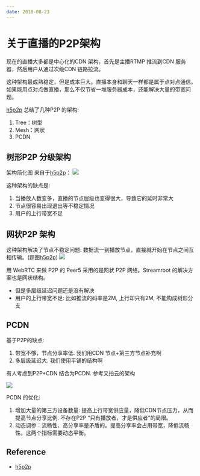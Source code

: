 ```yaml
---
date: 2018-08-23
---
```

# 关于直播的P2P架构
现在的直播大多都是中心化的CDN 架构，首先是主播RTMP 推流到CDN 服务器，然后用户从通过次级CDN 链路拉流。

这种架构最成熟稳定，但是成本巨大。直播本身和聊天一样都是属于点对点通信。
如果能用点对点做直播，那么不仅节省一堆服务器成本，还能解决大量的带宽问题。

[h5p2p] 总结了几种P2P 的架构:
1. Tree：树型
2. Mesh：网状
3. PCDN

## 树形P2P 分级架构
架构简化图 来自于[h5p2p]：
![](https://upload-images.jianshu.io/upload_images/80097-2dd8f9bdcc156f5d.png)

这种架构的缺点是:
1. 当播放人数变多，直播的节点层级也变得很大，导致它的延时非常大
2. 节点很容易出现退出等不稳定情况
3. 用户的上行带宽不足

## 网状P2P 架构
这种架构解决了节点不稳定问题: 数据流一到播放节点，直接就开始在节点之间互相传输。(题图[h5p2p])
![](https://upload-images.jianshu.io/upload_images/80097-de5aae8e44ce9a18.png)

用 WebRTC 来做 P2P 的 Peer5 采用的是网状 P2P 网络。Streamroot 的解决方案也是网状结构。
- 但是多层级延迟问题还是没有解决
- 用户的上行带宽不足: 比如推流的码率是2M, 上行却只有2M, 不能构成树形分支

## PCDN
基于P2P的缺点:
1. 带宽不够，节点分享率低. 我们用CDN 节点+第三方节点补充啊
2. 多层级延迟大. 我们使用平铺的结构啊

有人考虑到P2P+CDN 结合为PCDN. 参考又拍云的架构

![](https://upload-images.jianshu.io/upload_images/80097-68c2a3e271a1867d.png)

PCDN 的优化: 
1. 增加大量的第三方设备数量: 提高上行带宽供应量，降低CDN节点压力，从而提高节点分享比例. 不存在P2P “只有播放者，才是供应者”的局限。
2. 动态调参：流畅性、高分享率是矛盾的。提高分享率会占用带宽，降低流畅性。这两个指标需要动态平衡。

## Reference
- [h5p2p]

[h5p2p]: https://segmentfault.com/a/1190000015195994